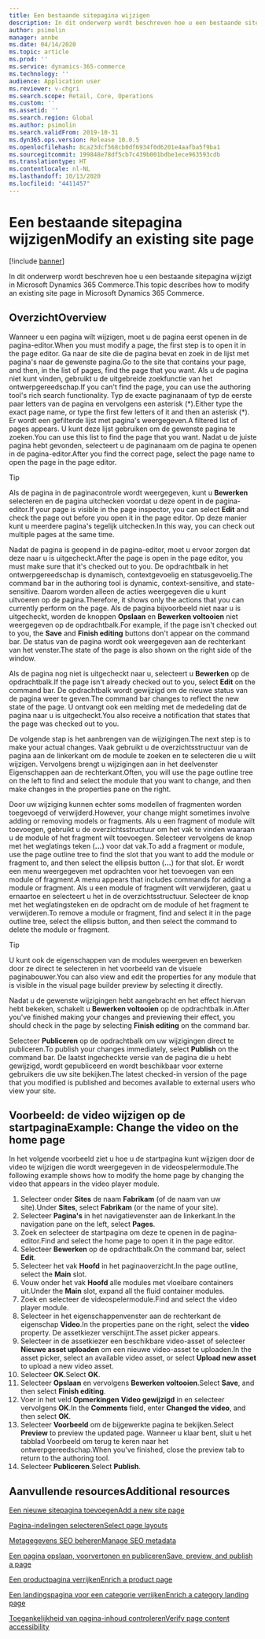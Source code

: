 ```yaml
---
title: Een bestaande sitepagina wijzigen
description: In dit onderwerp wordt beschreven hoe u een bestaande sitepagina wijzigt in Microsoft Dynamics 365 Commerce.
author: psimolin
manager: annbe
ms.date: 04/14/2020
ms.topic: article
ms.prod: ''
ms.service: dynamics-365-commerce
ms.technology: ''
audience: Application user
ms.reviewer: v-chgri
ms.search.scope: Retail, Core, Operations
ms.custom: ''
ms.assetid: ''
ms.search.region: Global
ms.author: psimolin
ms.search.validFrom: 2019-10-31
ms.dyn365.ops.version: Release 10.0.5
ms.openlocfilehash: 8ca23dcf568cb0df6934f0d6201e4aafba5f9ba1
ms.sourcegitcommit: 199848e78df5cb7c439b001bdbe1ece963593cdb
ms.translationtype: HT
ms.contentlocale: nl-NL
ms.lasthandoff: 10/13/2020
ms.locfileid: "4411457"
---
```

# <a name="modify-an-existing-site-page"></a><span data-ttu-id="97e8d-103">Een bestaande sitepagina wijzigen</span><span class="sxs-lookup"><span data-stu-id="97e8d-103">Modify an existing site page</span></span>


[!include [banner](includes/banner.md)]

<span data-ttu-id="97e8d-104">In dit onderwerp wordt beschreven hoe u een bestaande sitepagina wijzigt in Microsoft Dynamics 365 Commerce.</span><span class="sxs-lookup"><span data-stu-id="97e8d-104">This topic describes how to modify an existing site page in Microsoft Dynamics 365 Commerce.</span></span>

## <a name="overview"></a><span data-ttu-id="97e8d-105">Overzicht</span><span class="sxs-lookup"><span data-stu-id="97e8d-105">Overview</span></span>

<span data-ttu-id="97e8d-106">Wanneer u een pagina wilt wijzigen, moet u de pagina eerst openen in de pagina-editor.</span><span class="sxs-lookup"><span data-stu-id="97e8d-106">When you must modify a page, the first step is to open it in the page editor.</span></span> <span data-ttu-id="97e8d-107">Ga naar de site die de pagina bevat en zoek in de lijst met pagina's naar de gewenste pagina.</span><span class="sxs-lookup"><span data-stu-id="97e8d-107">Go to the site that contains your page, and then, in the list of pages, find the page that you want.</span></span> <span data-ttu-id="97e8d-108">Als u de pagina niet kunt vinden, gebruikt u de uitgebreide zoekfunctie van het ontwerpgereedschap.</span><span class="sxs-lookup"><span data-stu-id="97e8d-108">If you can't find the page, you can use the authoring tool's rich search functionality.</span></span> <span data-ttu-id="97e8d-109">Typ de exacte paginanaam of typ de eerste paar letters van de pagina en vervolgens een asterisk (\*).</span><span class="sxs-lookup"><span data-stu-id="97e8d-109">Either type the exact page name, or type the first few letters of it and then an asterisk (\*).</span></span> <span data-ttu-id="97e8d-110">Er wordt een gefilterde lijst met pagina's weergegeven.</span><span class="sxs-lookup"><span data-stu-id="97e8d-110">A filtered list of pages appears.</span></span> <span data-ttu-id="97e8d-111">U kunt deze lijst gebruiken om de gewenste pagina te zoeken.</span><span class="sxs-lookup"><span data-stu-id="97e8d-111">You can use this list to find the page that you want.</span></span> <span data-ttu-id="97e8d-112">Nadat u de juiste pagina hebt gevonden, selecteert u de paginanaam om de pagina te openen in de pagina-editor.</span><span class="sxs-lookup"><span data-stu-id="97e8d-112">After you find the correct page, select the page name to open the page in the page editor.</span></span>

> [!TIP]
> <span data-ttu-id="97e8d-113">Als de pagina in de paginacontrole wordt weergegeven, kunt u **Bewerken** selecteren en de pagina uitchecken voordat u deze opent in de pagina-editor.</span><span class="sxs-lookup"><span data-stu-id="97e8d-113">If your page is visible in the page inspector, you can select **Edit** and check the page out before you open it in the page editor.</span></span> <span data-ttu-id="97e8d-114">Op deze manier kunt u meerdere pagina's tegelijk uitchecken.</span><span class="sxs-lookup"><span data-stu-id="97e8d-114">In this way, you can check out multiple pages at the same time.</span></span>

<span data-ttu-id="97e8d-115">Nadat de pagina is geopend in de pagina-editor, moet u ervoor zorgen dat deze naar u is uitgecheckt.</span><span class="sxs-lookup"><span data-stu-id="97e8d-115">After the page is open in the page editor, you must make sure that it's checked out to you.</span></span> <span data-ttu-id="97e8d-116">De opdrachtbalk in het ontwerpgereedschap is dynamisch, contextgevoelig en statusgevoelig.</span><span class="sxs-lookup"><span data-stu-id="97e8d-116">The command bar in the authoring tool is dynamic, context-sensitive, and state-sensitive.</span></span> <span data-ttu-id="97e8d-117">Daarom worden alleen de acties weergegeven die u kunt uitvoeren op de pagina.</span><span class="sxs-lookup"><span data-stu-id="97e8d-117">Therefore, it shows only the actions that you can currently perform on the page.</span></span> <span data-ttu-id="97e8d-118">Als de pagina bijvoorbeeld niet naar u is uitgecheckt, worden de knoppen **Opslaan** en **Bewerken voltooien** niet weergegeven op de opdrachtbalk.</span><span class="sxs-lookup"><span data-stu-id="97e8d-118">For example, if the page isn't checked out to you, the **Save** and **Finish editing** buttons don't appear on the command bar.</span></span> <span data-ttu-id="97e8d-119">De status van de pagina wordt ook weergegeven aan de rechterkant van het venster.</span><span class="sxs-lookup"><span data-stu-id="97e8d-119">The state of the page is also shown on the right side of the window.</span></span>

<span data-ttu-id="97e8d-120">Als de pagina nog niet is uitgecheckt naar u, selecteert u **Bewerken** op de opdrachtbalk.</span><span class="sxs-lookup"><span data-stu-id="97e8d-120">If the page isn't already checked out to you, select **Edit** on the command bar.</span></span> <span data-ttu-id="97e8d-121">De opdrachtbalk wordt gewijzigd om de nieuwe status van de pagina weer te geven.</span><span class="sxs-lookup"><span data-stu-id="97e8d-121">The command bar changes to reflect the new state of the page.</span></span> <span data-ttu-id="97e8d-122">U ontvangt ook een melding met de mededeling dat de pagina naar u is uitgecheckt.</span><span class="sxs-lookup"><span data-stu-id="97e8d-122">You also receive a notification that states that the page was checked out to you.</span></span>

<span data-ttu-id="97e8d-123">De volgende stap is het aanbrengen van de wijzigingen.</span><span class="sxs-lookup"><span data-stu-id="97e8d-123">The next step is to make your actual changes.</span></span> <span data-ttu-id="97e8d-124">Vaak gebruikt u de overzichtsstructuur van de pagina aan de linkerkant om de module te zoeken en te selecteren die u wilt wijzigen. Vervolgens brengt u wijzigingen aan in het deelvenster Eigenschappen aan de rechterkant.</span><span class="sxs-lookup"><span data-stu-id="97e8d-124">Often, you will use the page outline tree on the left to find and select the module that you want to change, and then make changes in the properties pane on the right.</span></span> 

<span data-ttu-id="97e8d-125">Door uw wijziging kunnen echter soms modellen of fragmenten worden toegevoegd of verwijderd.</span><span class="sxs-lookup"><span data-stu-id="97e8d-125">However, your change might sometimes involve adding or removing models or fragments.</span></span> <span data-ttu-id="97e8d-126">Als u een fragment of module wilt toevoegen, gebruikt u de overzichtsstructuur om het vak te vinden waaraan u de module of het fragment wilt toevoegen. Selecteer vervolgens de knop met het weglatings teken (**...**) voor dat vak.</span><span class="sxs-lookup"><span data-stu-id="97e8d-126">To add a fragment or module, use the page outline tree to find the slot that you want to add the module or fragment to, and then select the ellipsis button (**...**) for that slot.</span></span> <span data-ttu-id="97e8d-127">Er wordt een menu weergegeven met opdrachten voor het toevoegen van een module of fragment.</span><span class="sxs-lookup"><span data-stu-id="97e8d-127">A menu appears that includes commands for adding a module or fragment.</span></span> <span data-ttu-id="97e8d-128">Als u een module of fragment wilt verwijderen, gaat u ernaartoe en selecteert u het in de overzichtsstructuur. Selecteer de knop met het weglatingsteken en de opdracht om de module of het fragment te verwijderen.</span><span class="sxs-lookup"><span data-stu-id="97e8d-128">To remove a module or fragment, find and select it in the page outline tree, select the ellipsis button, and then select the command to delete the module or fragment.</span></span>

> [!TIP]
> <span data-ttu-id="97e8d-129">U kunt ook de eigenschappen van de modules weergeven en bewerken door ze direct te selecteren in het voorbeeld van de visuele paginabouwer.</span><span class="sxs-lookup"><span data-stu-id="97e8d-129">You can also view and edit the properties for any module that is visible in the visual page builder preview by selecting it directly.</span></span>

<span data-ttu-id="97e8d-130">Nadat u de gewenste wijzigingen hebt aangebracht en het effect hiervan hebt bekeken, schakelt u **Bewerken voltooien** op de opdrachtbalk in.</span><span class="sxs-lookup"><span data-stu-id="97e8d-130">After you've finished making your changes and previewing their effect, you should check in the page by selecting **Finish editing** on the command bar.</span></span> 

<span data-ttu-id="97e8d-131">Selecteer **Publiceren** op de opdrachtbalk om uw wijzigingen direct te publiceren.</span><span class="sxs-lookup"><span data-stu-id="97e8d-131">To publish your changes immediately, select **Publish** on the command bar.</span></span> <span data-ttu-id="97e8d-132">De laatst ingecheckte versie van de pagina die u hebt gewijzigd, wordt gepubliceerd en wordt beschikbaar voor externe gebruikers die uw site bekijken.</span><span class="sxs-lookup"><span data-stu-id="97e8d-132">The latest checked-in version of the page that you modified is published and becomes available to external users who view your site.</span></span> 

## <a name="example-change-the-video-on-the-home-page"></a><span data-ttu-id="97e8d-133">Voorbeeld: de video wijzigen op de startpagina</span><span class="sxs-lookup"><span data-stu-id="97e8d-133">Example: Change the video on the home page</span></span>

<span data-ttu-id="97e8d-134">In het volgende voorbeeld ziet u hoe u de startpagina kunt wijzigen door de video te wijzigen die wordt weergegeven in de videospelermodule.</span><span class="sxs-lookup"><span data-stu-id="97e8d-134">The following example shows how to modify the home page by changing the video that appears in the video player module.</span></span>

1. <span data-ttu-id="97e8d-135">Selecteer onder **Sites** de naam **Fabrikam** (of de naam van uw site).</span><span class="sxs-lookup"><span data-stu-id="97e8d-135">Under **Sites**, select **Fabrikam** (or the name of your site).</span></span>
1. <span data-ttu-id="97e8d-136">Selecteer **Pagina's** in het navigatievenster aan de linkerkant.</span><span class="sxs-lookup"><span data-stu-id="97e8d-136">In the navigation pane on the left, select **Pages**.</span></span>
1. <span data-ttu-id="97e8d-137">Zoek en selecteer de startpagina om deze te openen in de pagina-editor.</span><span class="sxs-lookup"><span data-stu-id="97e8d-137">Find and select the home page to open it in the page editor.</span></span>
1. <span data-ttu-id="97e8d-138">Selecteer **Bewerken** op de opdrachtbalk.</span><span class="sxs-lookup"><span data-stu-id="97e8d-138">On the command bar, select **Edit**.</span></span>
1. <span data-ttu-id="97e8d-139">Selecteer het vak **Hoofd** in het paginaoverzicht.</span><span class="sxs-lookup"><span data-stu-id="97e8d-139">In the page outline, select the **Main** slot.</span></span>
1. <span data-ttu-id="97e8d-140">Vouw onder het vak **Hoofd** alle modules met vloeibare containers uit.</span><span class="sxs-lookup"><span data-stu-id="97e8d-140">Under the **Main** slot, expand all the fluid container modules.</span></span>
1. <span data-ttu-id="97e8d-141">Zoek en selecteer de videospelermodule.</span><span class="sxs-lookup"><span data-stu-id="97e8d-141">Find and select the video player module.</span></span>
1. <span data-ttu-id="97e8d-142">Selecteer in het eigenschappenvenster aan de rechterkant de eigenschap **Video**.</span><span class="sxs-lookup"><span data-stu-id="97e8d-142">In the properties pane on the right, select the **video** property.</span></span> <span data-ttu-id="97e8d-143">De assetkiezer verschijnt.</span><span class="sxs-lookup"><span data-stu-id="97e8d-143">The asset picker appears.</span></span>
1. <span data-ttu-id="97e8d-144">Selecteer in de assetkiezer een beschikbare video-asset of selecteer **Nieuwe asset uploaden** om een nieuwe video-asset te uploaden.</span><span class="sxs-lookup"><span data-stu-id="97e8d-144">In the asset picker, select an available video asset, or select **Upload new asset** to upload a new video asset.</span></span>
1. <span data-ttu-id="97e8d-145">Selecteer **OK**.</span><span class="sxs-lookup"><span data-stu-id="97e8d-145">Select **OK**.</span></span>
1. <span data-ttu-id="97e8d-146">Selecteer **Opslaan** en vervolgens **Bewerken voltooien**.</span><span class="sxs-lookup"><span data-stu-id="97e8d-146">Select **Save**, and then select **Finish editing**.</span></span>
1. <span data-ttu-id="97e8d-147">Voer in het veld **Opmerkingen** **Video gewijzigd** in en selecteer vervolgens **OK**.</span><span class="sxs-lookup"><span data-stu-id="97e8d-147">In the **Comments** field, enter **Changed the video**, and then select **OK**.</span></span>
1. <span data-ttu-id="97e8d-148">Selecteer **Voorbeeld** om de bijgewerkte pagina te bekijken.</span><span class="sxs-lookup"><span data-stu-id="97e8d-148">Select **Preview** to preview the updated page.</span></span> <span data-ttu-id="97e8d-149">Wanneer u klaar bent, sluit u het tabblad Voorbeeld om terug te keren naar het ontwerpgereedschap.</span><span class="sxs-lookup"><span data-stu-id="97e8d-149">When you've finished, close the preview tab to return to the authoring tool.</span></span>
1. <span data-ttu-id="97e8d-150">Selecteer **Publiceren**.</span><span class="sxs-lookup"><span data-stu-id="97e8d-150">Select **Publish**.</span></span>

## <a name="additional-resources"></a><span data-ttu-id="97e8d-151">Aanvullende resources</span><span class="sxs-lookup"><span data-stu-id="97e8d-151">Additional resources</span></span>

[<span data-ttu-id="97e8d-152">Een nieuwe sitepagina toevoegen</span><span class="sxs-lookup"><span data-stu-id="97e8d-152">Add a new site page</span></span>](add-new-page.md)

[<span data-ttu-id="97e8d-153">Pagina-indelingen selecteren</span><span class="sxs-lookup"><span data-stu-id="97e8d-153">Select page layouts</span></span>](select-page-layouts.md)

[<span data-ttu-id="97e8d-154">Metagegevens SEO beheren</span><span class="sxs-lookup"><span data-stu-id="97e8d-154">Manage SEO metadata</span></span>](manage-seo-metadata.md)

[<span data-ttu-id="97e8d-155">Een pagina opslaan, voorvertonen en publiceren</span><span class="sxs-lookup"><span data-stu-id="97e8d-155">Save, preview, and publish a page</span></span>](save-preview-publish-page.md)

[<span data-ttu-id="97e8d-156">Een productpagina verrijken</span><span class="sxs-lookup"><span data-stu-id="97e8d-156">Enrich a product page</span></span>](enrich-product-page.md)

[<span data-ttu-id="97e8d-157">Een landingspagina voor een categorie verrijken</span><span class="sxs-lookup"><span data-stu-id="97e8d-157">Enrich a category landing page</span></span>](enrich-category-page.md)

[<span data-ttu-id="97e8d-158">Toegankelijkheid van pagina-inhoud controleren</span><span class="sxs-lookup"><span data-stu-id="97e8d-158">Verify page content accessibility</span></span>](verify-accessibility.md)
